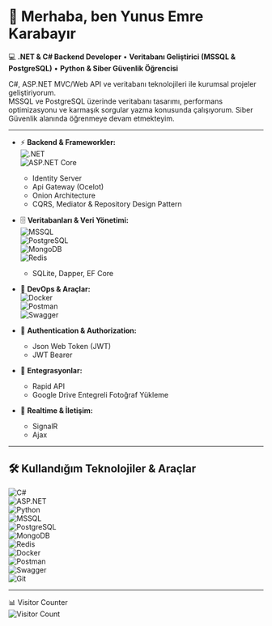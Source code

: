 # 👋 Merhaba, ben Yunus Emre Karabayır  

💻 **.NET & C# Backend Developer** • **Veritabanı Geliştirici (MSSQL & PostgreSQL)** • **Python & Siber Güvenlik Öğrencisi**

C#, ASP.NET MVC/Web API ve veritabanı teknolojileri ile kurumsal projeler geliştiriyorum.  
MSSQL ve PostgreSQL üzerinde veritabanı tasarımı, performans optimizasyonu ve karmaşık sorgular yazma konusunda çalışıyorum.
Siber Güvenlik alanında öğrenmeye devam etmekteyim.

---

- ⚡ **Backend & Frameworkler:**  
  ![.NET](https://img.shields.io/badge/.NET-512BD4?style=for-the-badge&logo=dotnet&logoColor=white)  
  ![ASP.NET Core](https://img.shields.io/badge/ASP.NET%20Core-5C2D91?style=for-the-badge&logo=dotnet&logoColor=white)  
  - Identity Server  
  - Api Gateway (Ocelot)  
  - Onion Architecture  
  - CQRS, Mediator & Repository Design Pattern  

- 🗄️ **Veritabanları & Veri Yönetimi:**  
  ![MSSQL](https://img.shields.io/badge/Microsoft_SQL_Server-CC2927?style=for-the-badge&logo=microsoftsqlserver&logoColor=white)  
  ![PostgreSQL](https://img.shields.io/badge/PostgreSQL-316192?style=for-the-badge&logo=postgresql&logoColor=white)  
  ![MongoDB](https://img.shields.io/badge/MongoDB-4EA94B?style=for-the-badge&logo=mongodb&logoColor=white)  
  ![Redis](https://img.shields.io/badge/Redis-DC382D?style=for-the-badge&logo=redis&logoColor=white)  
  - SQLite, Dapper, EF Core  

- 🚀 **DevOps & Araçlar:**  
  ![Docker](https://img.shields.io/badge/Docker-2496ED?style=for-the-badge&logo=docker&logoColor=white)  
  ![Postman](https://img.shields.io/badge/Postman-FF6C37?style=for-the-badge&logo=postman&logoColor=white)  
  ![Swagger](https://img.shields.io/badge/Swagger-85EA2D?style=for-the-badge&logo=swagger&logoColor=black)  

- 🔑 **Authentication & Authorization:**  
  - Json Web Token (JWT)  
  - JWT Bearer  

- 🔗 **Entegrasyonlar:**  
  - Rapid API  
  - Google Drive Entegreli Fotoğraf Yükleme  

- 💬 **Realtime & İletişim:**  
  - SignalR  
  - Ajax  

---

## 🛠️ Kullandığım Teknolojiler & Araçlar
![C#](https://img.shields.io/badge/C%23-239120?style=for-the-badge&logo=c-sharp&logoColor=white)  
![ASP.NET](https://img.shields.io/badge/ASP.NET-512BD4?style=for-the-badge&logo=dotnet&logoColor=white)  
![Python](https://img.shields.io/badge/Python-3776AB?style=for-the-badge&logo=python&logoColor=white)  
![MSSQL](https://img.shields.io/badge/SQL_Server-CC2927?style=for-the-badge&logo=microsoftsqlserver&logoColor=white)  
![PostgreSQL](https://img.shields.io/badge/PostgreSQL-316192?style=for-the-badge&logo=postgresql&logoColor=white)  
![MongoDB](https://img.shields.io/badge/MongoDB-4EA94B?style=for-the-badge&logo=mongodb&logoColor=white)  
![Redis](https://img.shields.io/badge/Redis-DC382D?style=for-the-badge&logo=redis&logoColor=white)  
![Docker](https://img.shields.io/badge/Docker-2496ED?style=for-the-badge&logo=docker&logoColor=white)  
![Postman](https://img.shields.io/badge/Postman-FF6C37?style=for-the-badge&logo=postman&logoColor=white)  
![Swagger](https://img.shields.io/badge/Swagger-85EA2D?style=for-the-badge&logo=swagger&logoColor=black)  
![Git](https://img.shields.io/badge/Git-F05032?style=for-the-badge&logo=git&logoColor=white)  

---

📊 Visitor Counter  
![Visitor Count](https://profile-counter.glitch.me/{YunusEmreKarabayir}/count.svg)  

